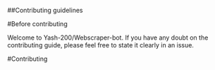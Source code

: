 ##Contributing guidelines

#Before contributing

Welcome to Yash-200/Webscraper-bot.
If you have any doubt on the contributing guide, please feel free to state it clearly in an issue.

#Contributing

